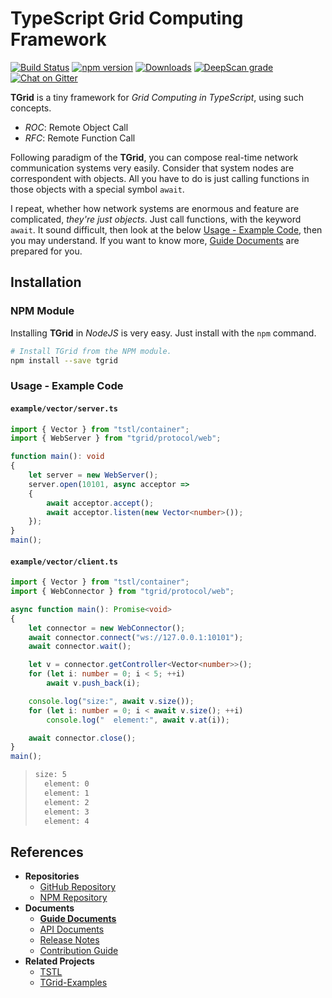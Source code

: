 # **T**ypeScript **Grid** Computing Framework
[![Build Status](https://travis-ci.org/samchon/tgrid.svg?branch=master)](https://travis-ci.org/samchon/tgrid)
[![npm version](https://badge.fury.io/js/tgrid.svg)](https://www.npmjs.com/package/tgrid)
[![Downloads](https://img.shields.io/npm/dm/tgrid.svg)](https://www.npmjs.com/package/tgrid)
[![DeepScan grade](https://deepscan.io/api/teams/1932/projects/3409/branches/30529/badge/grade.svg)](https://deepscan.io/dashboard#view=project&tid=1932&pid=3409&bid=30529)
[![Chat on Gitter](https://badges.gitter.im/samchon/tgrid.svg)](https://gitter.im/samchon/tgrid?utm_source=badge&utm_medium=badge&utm_campaign=pr-badge&utm_content=badge)

**TGrid** is a tiny framework for *Grid Computing in TypeScript*, using such concepts.
  - *ROC*: Remote Object Call
  - *RFC*: Remote Function Call

Following paradigm of the **TGrid**, you can compose real-time network communication systems very easily. Consider that system nodes are correspondent with objects. All you have to do is just calling functions in those objects with a special symbol `await`.

I repeat, whether how network systems are enormous and feature are complicated, *they're just objects*. Just call functions, with the keyword `await`. It sound difficult, then look at the below [Usage - Example Code](#usage---example-code), then you may understand. If you want to know more, [Guide Documents](https://github.com/samchon/tgrid/wiki) are prepared for you.




## Installation
### NPM Module
Installing **TGrid** in *NodeJS* is very easy. Just install with the `npm` command.

```bash
# Install TGrid from the NPM module.
npm install --save tgrid
```

### Usage - Example Code
#### `example/vector/server.ts`
```typescript
import { Vector } from "tstl/container";
import { WebServer } from "tgrid/protocol/web";

function main(): void
{
    let server = new WebServer();
    server.open(10101, async acceptor =>
    {
        await acceptor.accept();
        await acceptor.listen(new Vector<number>());
    });
}
main();
```

#### `example/vector/client.ts`
```typescript
import { Vector } from "tstl/container";
import { WebConnector } from "tgrid/protocol/web";

async function main(): Promise<void>
{
    let connector = new WebConnector();
    await connector.connect("ws://127.0.0.1:10101");
    await connector.wait();

    let v = connector.getController<Vector<number>>();
    for (let i: number = 0; i < 5; ++i)
        await v.push_back(i);

    console.log("size:", await v.size());
    for (let i: number = 0; i < await v.size(); ++i)
        console.log("  element:", await v.at(i));

    await connector.close();
}
main();
```

> ```bash
> size: 5
>   element: 0
>   element: 1
>   element: 2
>   element: 3
>   element: 4
> ```




## References
- **Repositories**
  - [GitHub Repository](https://github.com/samchon/tgrid)
  - [NPM Repository](https://www.npmjs.com/package/tgrid)
- **Documents**
  - [**Guide Documents**](https://github.com/samchon/tgrid/wiki)
  - [API Documents](http://samchon.github.io/tgrid/api)
  - [Release Notes](https://github.com/samchon/tgrid/releases)
  - [Contribution Guide](https://github.com/samchon/tgrid/blob/master/CONTRIBUTING.md)
- **Related Projects**
  - [TSTL](https://github.com/samchon/tstl)
  - [TGrid-Examples](https://github.com/samchon/tgrid-examples)